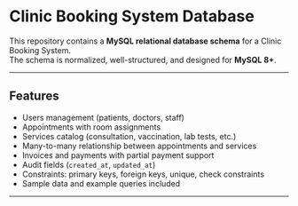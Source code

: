 # Clinic Booking System Database

This repository contains a **MySQL relational database schema** for a Clinic Booking System.  
The schema is normalized, well-structured, and designed for **MySQL 8+**.

---

## Features
- Users management (patients, doctors, staff)
- Appointments with room assignments
- Services catalog (consultation, vaccination, lab tests, etc.)
- Many-to-many relationship between appointments and services
- Invoices and payments with partial payment support
- Audit fields (`created_at`, `updated_at`)
- Constraints: primary keys, foreign keys, unique, check constraints
- Sample data and example queries included

---
